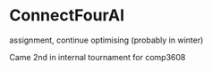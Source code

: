 # ConnectFourAI
assignment, continue optimising (probably in winter)

Came 2nd in internal tournament for comp3608
